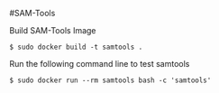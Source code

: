 #SAM-Tools

Build SAM-Tools Image

	$ sudo docker build -t samtools .

Run the following command line to test samtools

	$ sudo docker run --rm samtools bash -c 'samtools'

